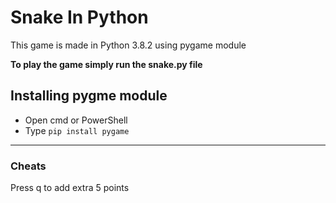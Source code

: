 # Snake In Python

This game is made in Python 3.8.2 using pygame module

**To play the game simply run the snake.py file**

## Installing pygme module

- Open cmd or PowerShell
- Type ```pip install pygame```

---

### Cheats

Press q to add extra 5 points